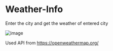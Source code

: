 # Weather-Info

Enter the city and get the weather of entered city

![image](https://user-images.githubusercontent.com/68070580/124507214-f9ebd480-ddea-11eb-9129-7763767bf49e.png)

Used API from https://openweathermap.org/


